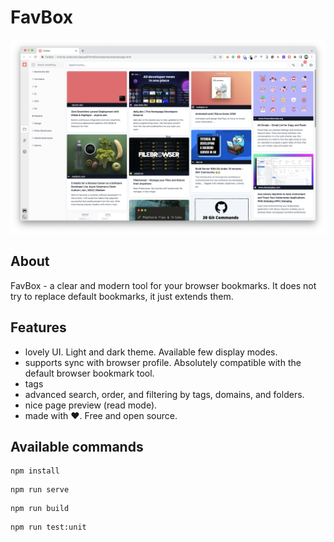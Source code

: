# FavBox

![image](app.png)

## About

FavBox - a clear and modern tool for your browser bookmarks. It does not try to replace default bookmarks, it just extends them.

## Features

- lovely UI. Light and dark theme. Available few display modes. 
- supports sync with browser profile. Absolutely compatible with the default browser bookmark tool.
- tags 
- advanced search, order, and filtering by tags, domains, and folders. 
- nice page preview (read mode).
- made with ❤️. Free and open source.

## Available commands
```
npm install
```

```
npm run serve
```

```
npm run build
```

```
npm run test:unit
```
